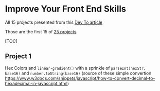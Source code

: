 # Improve Your Front End Skills

All 15 projects presented from this [Dev To article][1]

Those are the first 15 of [25 projects][2]

[TOC]

## Project 1

Hex Colors and `linear-gradient()` with a sprinkle of `parseInt(hexStr, base16)` and `number.toString(base16)` (source of these simple convertion <https://www.w3docs.com/snippets/javascript/how-to-convert-decimal-to-hexadecimal-in-javascript.html>)

[1]: https://dev.to/codefoxx/15-beginner-javascript-projects-to-improve-your-front-end-skills-5bcj
[2]: https://dev.to/codefoxx/25-beginner-javascript-project-ideas-3m9h